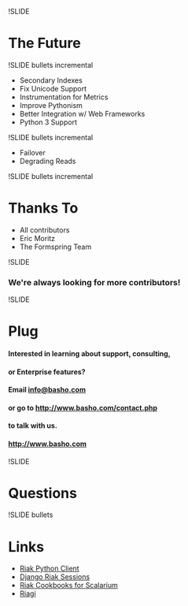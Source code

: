 !SLIDE

# The Future

!SLIDE bullets incremental

* Secondary Indexes
* Fix Unicode Support
* Instrumentation for Metrics
* Improve Pythonism
* Better Integration w/ Web Frameworks
* Python 3 Support

!SLIDE bullets incremental

* Failover
* Degrading Reads

!SLIDE bullets incremental

# Thanks To

* All contributors
* Eric Moritz
* The Formspring Team

!SLIDE

### We're always looking for more contributors!

!SLIDE

# Plug

#### Interested in learning about support, consulting,
#### or Enterprise features?
#### Email <info@basho.com>
#### or go to <http://www.basho.com/contact.php>
#### to talk with us.

#### <http://www.basho.com>

!SLIDE

# Questions

!SLIDE bullets

# Links

* [Riak Python Client](https://github.com/basho/riak-python-client)
* [Django Riak Sessions](https://github.com/flashingpumpkin/django-riak-sessions)
* [Riak Cookbooks for Scalarium](https://github.com/mattmatt/scalarium-riak)
* [Riagi](https://github.com/basho/riagi)
